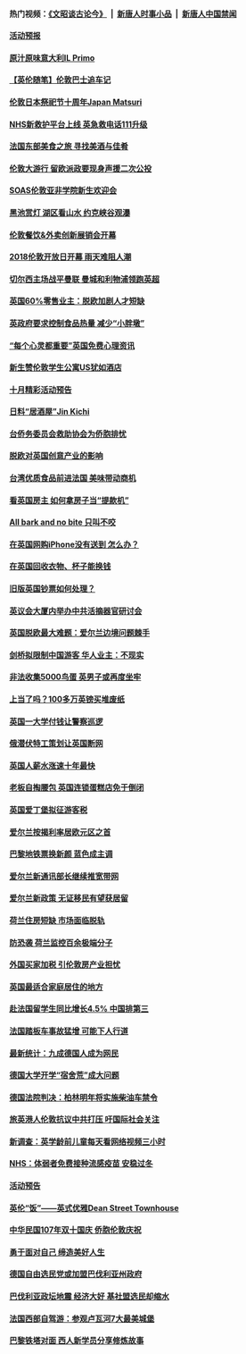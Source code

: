 #### 热门视频：[《文昭谈古论今》](https://github.com/gfw-breaker/wenzhao/blob/master/README.md?t=10232134) &nbsp;|&nbsp; [新唐人时事小品](https://github.com/gfw-breaker/ntdtv-comedy/blob/master/README.md?t=10232134) &nbsp;|&nbsp; [新唐人中国禁闻](https://github.com/gfw-breaker/ntdtv-news/blob/master/README.md?t=10232134)

#### [活动预报](../pages/nsc974/n10803032.md?t=10232134) 

#### [原汁原味意大利IL Primo](../pages/nsc974/n10802970.md?t=10232134) 

#### [【英伦随笔】伦敦巴士追车记](../pages/nsc974/n10802956.md?t=10232134) 

#### [伦敦日本祭祀节十周年Japan Matsuri](../pages/nsc974/n10802926.md?t=10232134) 

#### [NHS新救护平台上线 英急救电话111升级](../pages/nsc974/n10802902.md?t=10232134) 

#### [法国东部美食之旅 寻找美酒与佳肴](../pages/nsc974/n10801640.md?t=10232134) 

#### [伦敦大游行 留欧派政要现身声援二次公投](../pages/nsc974/n10801279.md?t=10232134) 

#### [SOAS伦敦亚非学院新生欢迎会](../pages/nsc974/n10800385.md?t=10232134) 

#### [黑池赏灯 湖区看山水 约克峡谷观瀑](../pages/nsc974/n10800379.md?t=10232134) 

#### [伦敦餐饮&外卖创新展销会开幕](../pages/nsc974/n10800370.md?t=10232134) 

#### [2018伦敦开放日开幕 雨天难阻人潮](../pages/nsc974/n10800357.md?t=10232134) 

#### [切尔西主场战平曼联 曼城和利物浦领跑英超](../pages/nsc974/n10799387.md?t=10232134) 

#### [英国60%零售业主：脱欧加剧人才短缺](../pages/nsc974/n10798814.md?t=10232134) 

#### [英政府要求控制食品热量 减少“小胖墩”](../pages/nsc974/n10798915.md?t=10232134) 

#### [“每个心灵都重要”英国免费心理资讯](../pages/nsc974/n10798906.md?t=10232134) 

#### [新生赞伦敦学生公寓US犹如酒店](../pages/nsc974/n10798881.md?t=10232134) 

#### [十月精彩活动预告](../pages/nsc974/n10798869.md?t=10232134) 

#### [日料“居酒屋”Jin Kichi](../pages/nsc974/n10798856.md?t=10232134) 

#### [台侨务委员会救助协会为侨胞排忧](../pages/nsc974/n10798830.md?t=10232134) 

#### [脱欧对英国创意产业的影响](../pages/nsc974/n10798806.md?t=10232134) 

#### [台湾优质食品前进法国 美味带动商机](../pages/nsc974/n10796380.md?t=10232134) 

#### [看英国房主 如何拿房子当“提款机”](../pages/nsc974/n10795639.md?t=10232134) 

#### [All bark and no bite 只叫不咬](../pages/nsc974/n10795626.md?t=10232134) 

#### [在英国网购iPhone没有送到 怎么办？](../pages/nsc974/n10795611.md?t=10232134) 

#### [在英国回收衣物、杯子能换钱](../pages/nsc974/n10795600.md?t=10232134) 

#### [旧版英国钞票如何处理？](../pages/nsc974/n10795574.md?t=10232134) 

#### [英议会大厦内举办中共活摘器官研讨会](../pages/nsc974/n10795559.md?t=10232134) 

#### [英国脱欧最大难题：爱尔兰边境问题棘手](../pages/nsc974/n10793065.md?t=10232134) 

#### [剑桥拟限制中国游客 华人业主：不现实](../pages/nsc974/n10793028.md?t=10232134) 

#### [非法收集5000鸟蛋 英男子或再度坐牢](../pages/nsc974/n10793168.md?t=10232134) 

#### [上当了吗？100多万英镑买堆废纸](../pages/nsc974/n10793153.md?t=10232134) 

#### [英国一大学付钱让警察巡逻](../pages/nsc974/n10793144.md?t=10232134) 

#### [俄潜伏特工策划让英国断网](../pages/nsc974/n10793138.md?t=10232134) 

#### [英国人薪水涨速十年最快](../pages/nsc974/n10793134.md?t=10232134) 

#### [老板自掏腰包 英国连锁蛋糕店免于倒闭](../pages/nsc974/n10793123.md?t=10232134) 

#### [英国爱丁堡拟征游客税](../pages/nsc974/n10793043.md?t=10232134) 

#### [爱尔兰按揭利率居欧元区之首](../pages/nsc974/n10792636.md?t=10232134) 

#### [巴黎地铁票换新颜 蓝色成主调](../pages/nsc974/n10792539.md?t=10232134) 

#### [爱尔兰新通讯部长继续推宽带网](../pages/nsc974/n10792470.md?t=10232134) 

#### [爱尔兰新政策 无证移民有望获居留](../pages/nsc974/n10792193.md?t=10232134) 

#### [荷兰住房短缺 市场面临脱轨](../pages/nsc974/n10792107.md?t=10232134) 

#### [防恐袭 荷兰监控百余极端分子](../pages/nsc974/n10792022.md?t=10232134) 

#### [外国买家加税 引伦敦房产业担忧](../pages/nsc974/n10790977.md?t=10232134) 

#### [英国最适合家庭居住的地方](../pages/nsc974/n10790961.md?t=10232134) 

#### [赴法国留学生同比增长4.5% 中国排第三](../pages/nsc974/n10790702.md?t=10232134) 

#### [法国踏板车事故猛增 可能下人行道](../pages/nsc974/n10790752.md?t=10232134) 

#### [最新统计：九成德国人成为网民](../pages/nsc974/n10789368.md?t=10232134) 

#### [德国大学开学“宿舍荒”成大问题](../pages/nsc974/n10789287.md?t=10232134) 

#### [德国法院判决：柏林明年将实施柴油车禁令](../pages/nsc974/n10788104.md?t=10232134) 

#### [旅英港人伦敦抗议中共打压 吁国际社会关注](../pages/nsc974/n10788264.md?t=10232134) 

#### [新调查：英学龄前儿童每天看网络视频三小时](../pages/nsc974/n10788331.md?t=10232134) 

#### [NHS：体弱者免费接种流感疫苗 安稳过冬](../pages/nsc974/n10788326.md?t=10232134) 

#### [活动预告](../pages/nsc974/n10788321.md?t=10232134) 

#### [英伦“饭”——英式优雅Dean Street Townhouse](../pages/nsc974/n10788313.md?t=10232134) 

#### [中华民国107年双十国庆 侨胞伦敦庆祝](../pages/nsc974/n10788304.md?t=10232134) 

#### [勇于面对自己 缔造美好人生](../pages/nsc974/n10788275.md?t=10232134) 

#### [德国自由选民党或加盟巴伐利亚州政府](../pages/nsc974/n10788073.md?t=10232134) 

#### [巴伐利亚政坛地震  经济大好 基社盟选民却缩水](../pages/nsc974/n10787951.md?t=10232134) 

#### [法国西部自驾游：参观卢瓦河7大最美城堡](../pages/nsc974/n10760218.md?t=10232134) 

#### [巴黎铁塔对面 西人新学员分享修炼故事](../pages/nsc974/n10786939.md?t=10232134) 

